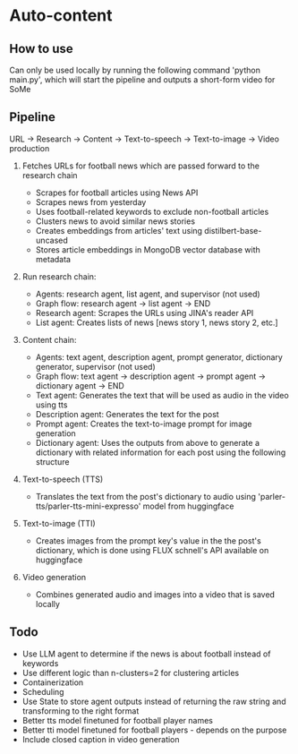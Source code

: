 # Auto-content

## How to use
Can only be used locally by running the following command 'python main.py', which will start the pipeline and outputs a short-form video for SoMe

## Pipeline
URL -> Research -> Content -> Text-to-speech -> Text-to-image -> Video production
1. Fetches URLs for football news which are passed forward to the research chain
   - Scrapes for football articles using News API
   - Scrapes news from yesterday
   - Uses football-related keywords to exclude non-football articles
   - Clusters news to avoid similar news stories
   - Creates embeddings from articles' text using distilbert-base-uncased
   - Stores article embeddings in MongoDB vector database with metadata

2. Run research chain:
   - Agents: research agent, list agent, and supervisor (not used)
   - Graph flow: research agent -> list agent -> END
   - Research agent: Scrapes the URLs using JINA's reader API
   - List agent: Creates lists of news [news story 1, news story 2, etc.]

3. Content chain:
   - Agents: text agent, description agent, prompt generator, dictionary generator, supervisor (not used)
   - Graph flow: text agent -> description agent -> prompt agent -> dictionary agent -> END
   - Text agent: Generates the text that will be used as audio in the video using tts
   - Description agent: Generates the text for the post
   - Prompt agent: Creates the text-to-image prompt for image generation
   - Dictionary agent: Uses the outputs from above to generate a dictionary with related information for each post using the following structure

4. Text-to-speech (TTS)
   - Translates the text from the post's dictionary to audio using 'parler-tts/parler-tts-mini-expresso' model from huggingface

5. Text-to-image (TTI)
   - Creates images from the prompt key's value in the the post's dictionary, which is done using FLUX schnell's API available on huggingface
  
6. Video generation
   - Combines generated audio and images into a video that is saved locally


## Todo
- Use LLM agent to determine if the news is about football instead of keywords
- Use different logic than n-clusters=2 for clustering articles
- Containerization
- Scheduling
- Use State to store agent outputs instead of returning the raw string and transforming to the right format
- Better tts model finetuned for football player names
- Better tti model finetuned for football players - depends on the purpose
- Include closed caption in video generation
